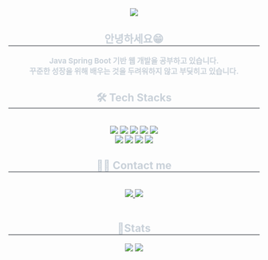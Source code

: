 <div align= "center">
    <img src="https://capsule-render.vercel.app/api?type=waving&color=auto&height=180&text=Hongfolio%20Dev%20Spaces&animation=twinkling&fontColor=000000&fontSize=60" />
    </div>
    <div align= "center"> 
    <h2 style="border-bottom: 1px solid #21262d; color: #c9d1d9;"> 안녕하세요😁 </h2>  
    <div style="font-weight: 700; font-size: 15px; text-align: center; color: #c9d1d9;"> Java Spring Boot 기반 웹 개발을 공부하고 있습니다.  
    </li></li>  <br />꾸준한 성장을 위해 배우는 것을 두려워하지 않고 부딪히고 있습니다. </div> 
    </div>
    <div align= "center">
    <h2 style="border-bottom: 1px solid #21262d; color: #c9d1d9;"> 🛠️ Tech Stacks </h2> <br> 
    <div style="margin: 0 auto; text-align: center;" align= "center"> <img src="https://img.shields.io/badge/Java-007396?style=for-the-badge&logo=Java&logoColor=white">
          <img src="https://img.shields.io/badge/Spring-6DB33F?style=for-the-badge&logo=Spring&logoColor=white">
          <img src="https://img.shields.io/badge/Spring_Boot-6DB33F?style=for-the-badge&logo=Spring_Boot&logoColor=white">
          <img src="https://img.shields.io/badge/React-61DAFB?style=for-the-badge&logo=React&logoColor=white">
          <img src="https://img.shields.io/badge/MySQL-4479A1?style=for-the-badge&logo=MySQL&logoColor=white">
          <br/><img src="https://img.shields.io/badge/Amazon_AWS-232F3E?style=for-the-badge&logo=Amazon_AWS&logoColor=white">
          <img src="https://img.shields.io/badge/HTML5-E34F26?style=for-the-badge&logo=HTML5&logoColor=white">
          <img src="https://img.shields.io/badge/CSS3-1572B6?style=for-the-badge&logo=CSS3&logoColor=white">
          <img src="https://img.shields.io/badge/Javascript-F7DF1E?style=for-the-badge&logo=Javascript&logoColor=white">
          </div>
    </div>
    <div align= "center">
    <h2 style="border-bottom: 1px solid #21262d; color: #c9d1d9;"> 🧑‍💻 Contact me </h2> <br> 
    <div align= "center"> <a href=mailto:hsh20155@gmail.com> <img src="https://img.shields.io/badge/Gmail-EA4335?style=flat&logo=Gmail&logoColor=white&link=mailto:hsh20155@gmail.com"> </a>
         <a href=https://hongfolio.com> <img src="https://img.shields.io/badge/Velog-20C997?style=flat&logo=Velog&logoColor=white&link=https://hongfolio.com"> </a>
          </div>  <br> 
    <div align= "center">  </div> 
    </div>
    <div align= "center"> 
    <h2 style="border-bottom: 1px solid #21262d; color: #c9d1d9;"> 🏅Stats </h2> <div align= "center"> <img src="https://github-readme-stats.vercel.app/api?username=seokhyeonjwa&custom_title=seokhyeonjwa's_Github_Stat&bg_color=180,000000,&title_color=000000&text_color=000000"
        /> <img src="https://github-readme-stats.vercel.app/api/top-langs/?username=seokhyeonjwa&layout=compact&bg_color=180,000000,&title_color=000000&text_color=000000"
          /> </div> 
    </div>
    
